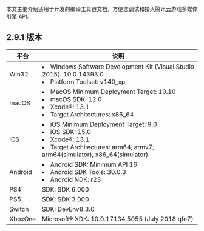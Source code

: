 本文主要介绍适用于开发的编译工具链文档，方便您调试和接入腾讯云游戏多媒体引擎 API。

## 2.9.1 版本

| 平台 | 说明 | 
|---------|---------|
| Win32  | <li>Windows Software Development Kit (Visual Studio 2015): 10.0.14393.0 </li><li>Platform Toolset: v140_xp</li> |
| macOS | <li>MacOS Minimum Deployment Target: 10.10</li><li>macOS SDK: 12.0</li><li>Xcode®: 13.1</li><li>Target Architectures: x86_64</li> |
| iOS  | <li>iOS Minimum Deployment Target: 9.0</li><li>iOS SDK: 15.0</li><li>Xcode®: 13.1</li><li>Target Architectures: arm64, armv7, arm64(simulator), x86_64(simulator)</li> | 
| Android  | <li>Android SDK: Minimum API 16</li><li>Android SDK Tools: 30.0.3</li><li>Android NDK: r23</li> |
| PS4  | SDK: SDK 6.000  |
| PS5  | SDK: SDK 3.000  |
| Switch  | SDK: DevEnv8.3.0  |
| XboxOne  | Microsoft® XDK: 10.0.17134.5055 (July 2018 qfe7) |
